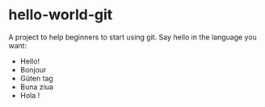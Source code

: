 ﻿# hello-world-git

A project to help beginners to start using git. Say hello in the language you want:

- Hello!
- Bonjour
- Güten tag
- Buna ziua
- Hola !
